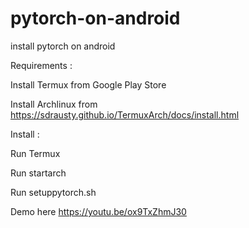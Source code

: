 # pytorch-on-android

install pytorch on android


Requirements :

Install Termux from Google Play Store

Install Archlinux from https://sdrausty.github.io/TermuxArch/docs/install.html


Install :

Run Termux

Run startarch

Run setuppytorch.sh

Demo here https://youtu.be/ox9TxZhmJ30

